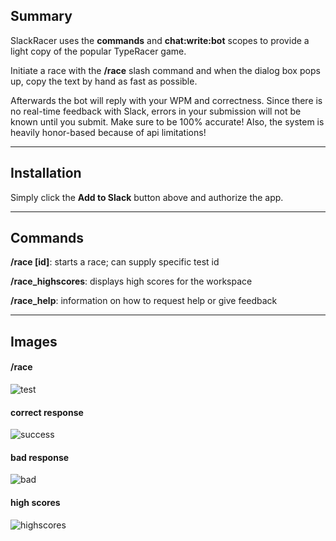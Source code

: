 ## Summary

SlackRacer uses the **commands** and **chat:write:bot** scopes to provide a light copy of the popular TypeRacer game. 

Initiate a race with the **/race** slash command and when the dialog box pops up, copy the text by hand as fast as possible. 

Afterwards the bot will reply with your WPM and correctness. Since there is no real-time feedback with Slack, errors in your submission will not be known until you submit. Make sure to be 100% accurate! Also, the system is heavily honor-based because
of api limitations! 

---

## Installation

Simply click the **Add to Slack** button above and authorize the app.

---

## Commands

**/race \[id\]**: starts a race; can supply specific test id

**/race_highscores**: displays high scores for the workspace

**/race_help**: information on how to request help or give feedback

--- 

## Images

#### /race
![test](https://i.imgur.com/GkQUoQb.png)

#### correct response
![success](https://i.imgur.com/el3O2T1.png)

#### bad response
![bad](https://i.imgur.com/8oOcXe3.png)

#### high scores
![highscores](https://i.imgur.com/x4CPwA7.png)	